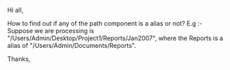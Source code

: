 Hi all,

How to find out if any of the path component is a alias or not?
E.g :-
Suppose we are processing is  "/Users/Admin/Desktop/Project1/Reports/Jan2007", where the Reports is a alias of  "/Users/Admin/Documents/Reports".

Thanks,
